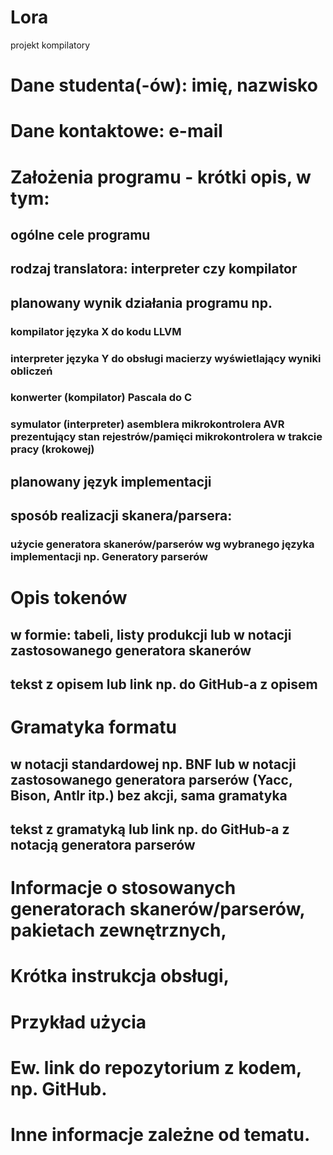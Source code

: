 # Lora
projekt kompilatory

# Dane studenta(-ów): imię, nazwisko

# Dane kontaktowe: e-mail
# Założenia programu - krótki opis, w tym:
## ogólne cele programu
## rodzaj translatora: interpreter czy kompilator
## planowany wynik działania programu np.
### kompilator języka X do kodu LLVM
### interpreter języka Y do obsługi macierzy wyświetlający wyniki obliczeń
### konwerter (kompilator) Pascala do C
### symulator (interpreter) asemblera mikrokontrolera AVR prezentujący stan rejestrów/pamięci mikrokontrolera w trakcie pracy (krokowej)
## planowany język implementacji
## sposób realizacji skanera/parsera:
### użycie generatora skanerów/parserów wg wybranego języka implementacji np. Generatory parserów
# Opis tokenów
## w formie: tabeli, listy produkcji lub w notacji zastosowanego generatora skanerów
## tekst z opisem lub link np. do GitHub-a z opisem
# Gramatyka formatu
## w notacji standardowej np. BNF lub w notacji zastosowanego generatora parserów (Yacc, Bison, Antlr itp.) bez akcji, sama gramatyka
## tekst z gramatyką lub link np. do GitHub-a z notacją generatora parserów
# Informacje o stosowanych generatorach skanerów/parserów, pakietach zewnętrznych,
# Krótka instrukcja obsługi,
# Przykład użycia
# Ew. link do repozytorium z kodem, np. GitHub.
# Inne informacje zależne od tematu.
